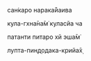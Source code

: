 сан̇каро нарака̄йаива

кула-гхна̄на̄м̇ куласйа ча

патанти питаро хй эша̄м̇

лупта-пин̣д̣одака-крийа̄х̣